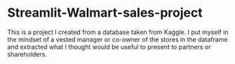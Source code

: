 # Streamlit-Walmart-sales-project
This is a project I created from a database taken from Kaggle.
I put myself in the mindset of a vested manager or co-owner of the stores in the dataframe and extracted what I thought would be useful to present to partners or shareholders.
